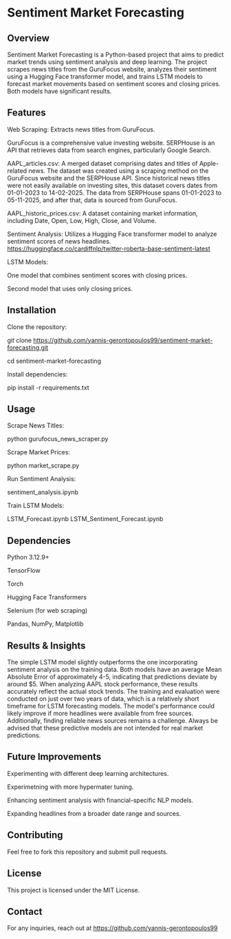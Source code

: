 # Sentiment Market Forecasting #


## Overview ##

Sentiment Market Forecasting is a Python-based project that aims to predict market trends using sentiment analysis and deep learning. The project scrapes news
titles from the GuruFocus website, analyzes their sentiment using a Hugging Face transformer model, and trains LSTM models to forecast market movements based on 
sentiment scores and closing prices. Both models have significant results.


## Features ##

Web Scraping: Extracts news titles from GuruFocus.

GuruFocus is a comprehensive value investing website.
SERPHouse is an API that retrieves data from search engines, particularly Google Search.

AAPL_articles.csv: A merged dataset comprising dates and titles of Apple-related news. The dataset was created using a scraping method on the GuruFocus website 
and the SERPHouse API. Since historical news titles were not easily available on investing sites, this dataset covers dates from 01-01-2023 to 14-02-2025. The 
data from SERPHouse spans 01-01-2023 to 05-11-2025, and after that, data is sourced from GuruFocus.

AAPL_historic_prices.csv: A dataset containing market information, including Date, Open, Low, High, Close, and Volume.

Sentiment Analysis: Utilizes a Hugging Face transformer model to analyze sentiment scores of news headlines.
https://huggingface.co/cardiffnlp/twitter-roberta-base-sentiment-latest

LSTM Models:

One model that combines sentiment scores with closing prices.

Second model that uses only closing prices.


## Installation ##

Clone the repository:

git clone https://github.com/yannis-gerontopoulos99/sentiment-market-forecasting.git

cd sentiment-market-forecasting

Install dependencies:

pip install -r requirements.txt


## Usage ##

Scrape News Titles:

python gurufocus_news_scraper.py

Scrape Market Prices:

python market_scrape.py

Run Sentiment Analysis:

sentiment_analysis.ipynb

Train LSTM Models:

LSTM_Forecast.ipynb
LSTM_Sentiment_Forecast.ipynb


## Dependencies ##

Python 3.12.9+

TensorFlow

Torch

Hugging Face Transformers

Selenium (for web scraping)

Pandas, NumPy, Matplotlib


## Results & Insights ##

The simple LSTM model slightly outperforms the one incorporating sentiment analysis on the training data. Both models have an average Mean Absolute Error of 
approximately 4-5, indicating that predictions deviate by around $5. When analyzing AAPL stock performance, these results accurately reflect the actual stock
trends. The training and evaluation were conducted on just over two years of data, which is a relatively short timeframe for LSTM forecasting models. The model's 
performance could likely improve if more headlines were available from free sources. Additionally, finding reliable news sources remains a challenge.
Always be advised that these predictive models are not intended for real market predictions.


## Future Improvements ##

Experimenting with different deep learning architectures.

Experimetning with more hypermater tuning.

Enhancing sentiment analysis with financial-specific NLP models.

Expanding headlines from a broader date range and sources.


## Contributing ##

Feel free to fork this repository and submit pull requests.


## License ##

This project is licensed under the MIT License.


## Contact ##

For any inquiries, reach out at https://github.com/yannis-gerontopoulos99
